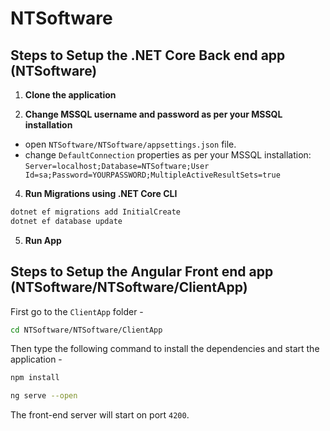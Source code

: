 # NTSoftware

## Steps to Setup the .NET Core Back end app (NTSoftware)

1. **Clone the application**

2. **Change MSSQL username and password as per your MSSQL installation**
  + open `NTSoftware/NTSoftware/appsettings.json` file.
  + change `DefaultConnection` properties as per your MSSQL installation: `Server=localhost;Database=NTSoftware;User Id=sa;Password=YOURPASSWORD;MultipleActiveResultSets=true`
  
4. **Run Migrations using .NET Core CLI**
 
```bash
dotnet ef migrations add InitialCreate
dotnet ef database update
```
5. **Run App**



## Steps to Setup the Angular Front end app (NTSoftware/NTSoftware/ClientApp)
First go to the `ClientApp` folder -

```bash
cd NTSoftware/NTSoftware/ClientApp
```


Then type the following command to install the dependencies and start the application -

```bash
npm install
```
```bash
ng serve --open
```
The front-end server will start on port `4200`.

